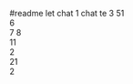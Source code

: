  #readme let chat 1
chat te 
3 
51    
6     
7 
8    
11           
2      
21     
2   
    
    
   
 
  
